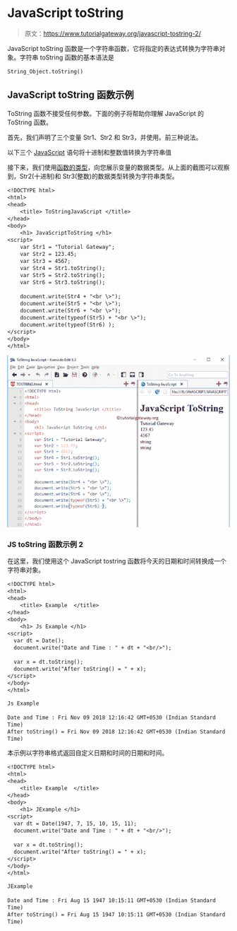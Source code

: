 # JavaScript toString

> 原文：<https://www.tutorialgateway.org/javascript-tostring-2/>

JavaScript toString 函数是一个字符串函数，它将指定的表达式转换为字符串对象。字符串 toString 函数的基本语法是

```
String_Object.toString()
```

## JavaScript toString 函数示例

ToString 函数不接受任何参数。下面的例子将帮助你理解 JavaScript 的 ToString 函数。

首先，我们声明了三个变量 Str1、Str2 和 Str3，并使用。前三种说法。

以下三个 [JavaScript](https://www.tutorialgateway.org/javascript/) 语句将十进制和整数值转换为字符串值

接下来，我们使用[函数的类型](https://www.tutorialgateway.org/javascript-string-functions/)，向您展示变量的数据类型。从上面的截图可以观察到，Str2(十进制)和 Str3(整数)的数据类型转换为字符串类型。

```
<!DOCTYPE html>
<html>
<head>
    <title> ToStringJavaScript </title>
</head>
<body>
    <h1> JavaScriptToString </h1>
<script>
    var Str1 = "Tutorial Gateway";
    var Str2 = 123.45;
    var Str3 = 4567;
    var Str4 = Str1.toString();
    var Str5 = Str2.toString();
    var Str6 = Str3.toString();

    document.write(Str4 + "<br \>");
    document.write(Str5 + "<br \>");
    document.write(Str6 + "<br \>");
    document.write(typeof(Str5) + "<br \>");
    document.write(typeof(Str6) );
</script>
</body>
</html>
```

![JavaScript TOSTRING Function](img/16f8c244387019f1c16022d756453b6c.png)

### JS toString 函数示例 2

在这里，我们使用这个 JavaScript tostring 函数将今天的日期和时间转换成一个字符串对象。

```
<!DOCTYPE html>
<html>
<head>
    <title> Example  </title>
</head>
<body>
    <h1> Js Example </h1>
<script>
  var dt = Date();  
  document.write("Date and Time : " + dt + "<br/>");

  var x = dt.toString();
  document.write("After toString() = " + x);
</script>
</body>
</html>
```

```
Js Example

Date and Time : Fri Nov 09 2018 12:16:42 GMT+0530 (Indian Standard Time)
After toString() = Fri Nov 09 2018 12:16:42 GMT+0530 (Indian Standard Time)
```

本示例以字符串格式返回自定义日期和时间的日期和时间。

```
<!DOCTYPE html>
<html>
<head>
    <title> Example  </title>
</head>
<body>
    <h1> JExample </h1>
<script>
  var dt = Date(1947, 7, 15, 10, 15, 11);
  document.write("Date and Time : " + dt + "<br/>");

  var x = dt.toString();
  document.write("After toString() = " + x);
</script>
</body>
</html>
```

```
JExample

Date and Time : Fri Aug 15 1947 10:15:11 GMT+0530 (Indian Standard Time)
After toString() = Fri Aug 15 1947 10:15:11 GMT+0530 (Indian Standard Time)
```